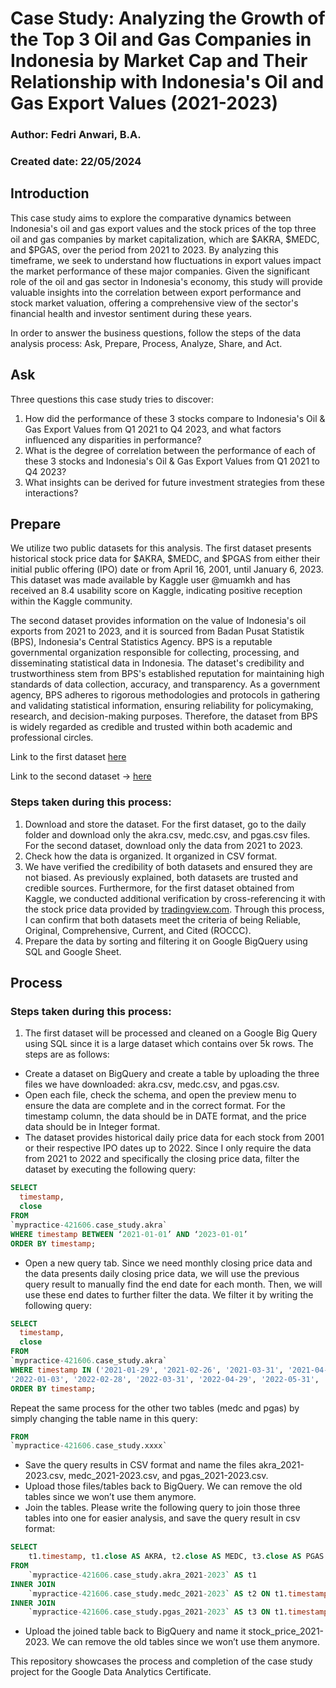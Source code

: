 # Case Study: Analyzing the Growth of the Top 3 Oil and Gas Companies in Indonesia by Market Cap and Their Relationship with Indonesia's Oil and Gas Export Values (2021-2023)
### Author: Fedri Anwari, B.A.
### Created date: 22/05/2024

## Introduction
This case study aims to explore the comparative dynamics between Indonesia's oil and gas export values and the stock prices of the top three oil and gas companies by market capitalization, which are $AKRA, $MEDC, and $PGAS, over the period from 2021 to 2023. By analyzing this timeframe, we seek to understand how fluctuations in export values impact the market performance of these major companies. Given the significant role of the oil and gas sector in Indonesia's economy, this study will provide valuable insights into the correlation between export performance and stock market valuation, offering a comprehensive view of the sector's financial health and investor sentiment during these years.

In order to answer the business questions, follow the steps of the data analysis process: Ask, Prepare, Process, Analyze, Share, and Act.

## Ask
Three questions this case study tries to discover:
1. How did the performance of these 3 stocks compare to Indonesia's Oil & Gas Export Values from Q1 2021 to Q4 2023, and what factors influenced any disparities in performance?
2. What is the degree of correlation between the performance of each of these 3 stocks and Indonesia's Oil & Gas Export Values from Q1 2021 to Q4 2023?
3. What insights can be derived for future investment strategies from these interactions?

## Prepare
We utilize two public datasets for this analysis. The first dataset presents historical stock price data for $AKRA, $MEDC, and $PGAS from either their initial public offering (IPO) date or from April 16, 2001, until January 6, 2023. This dataset was made available by Kaggle user @muamkh and has received an 8.4 usability score on Kaggle, indicating positive reception within the Kaggle community.

The second dataset provides information on the value of Indonesia's oil exports from 2021 to 2023, and it is sourced from Badan Pusat Statistik (BPS), Indonesia's Central Statistics Agency. BPS is a reputable governmental organization responsible for collecting, processing, and disseminating statistical data in Indonesia. The dataset's credibility and trustworthiness stem from BPS's established reputation for maintaining high standards of data collection, accuracy, and transparency. As a government agency, BPS adheres to rigorous methodologies and protocols in gathering and validating statistical information, ensuring reliability for policymaking, research, and decision-making purposes. Therefore, the dataset from BPS is widely regarded as credible and trusted within both academic and professional circles.

Link to the first dataset [here](https://www.kaggle.com/datasets/7415fcfb5010d225fc1951e426d81c89cf473603d49f46bc6553bd3fe2688b68)

Link to the second dataset -> [here](https://www.bps.go.id/en/statistics-table/2/MTc1MyMy/value-of-export-oil-gas---non-oil-gas--million-us--.html)

### Steps taken during this process:
1. Download and store the dataset. For the first dataset, go to the daily folder and download only the akra.csv, medc.csv, and pgas.csv files. For the second dataset, download only the data from 2021 to 2023.
2. Check how the data is organized. It organized in CSV format.
3. We have verified the credibility of both datasets and ensured they are not biased. As previously explained, both datasets are trusted and credible sources. Furthermore, for the first dataset obtained from Kaggle, we conducted additional verification by cross-referencing it with the stock price data provided by [tradingview.com](tradingview.com). Through this process, I can confirm that both datasets meet the criteria of being Reliable, Original, Comprehensive, Current, and Cited (ROCCC).
4. Prepare the data by sorting and filtering it on Google BigQuery using SQL and Google Sheet. 

## Process
### Steps taken during this process:

1) The first dataset will be processed and cleaned on a Google Big Query using SQL since it is a large dataset which contains over 5k rows. 
The steps are as follows:
- Create a dataset on BigQuery and create a table by uploading the three files we have downloaded: akra.csv, medc.csv, and pgas.csv.
- Open each file, check the schema, and open the preview menu to ensure the data are complete and in the correct format. For the timestamp column, the data should be in DATE format, and the price data should be in Integer format.
- The dataset provides historical daily price data for each stock from 2001 or their respective IPO dates up to 2022. Since I only require the data from 2021 to 2022 and specifically the closing price data, filter the dataset by executing the following query:

```sql
SELECT  
  timestamp,
  close
FROM
`mypractice-421606.case_study.akra`
WHERE timestamp BETWEEN ‘2021-01-01’ AND ‘2023-01-01’ 
ORDER BY timestamp;
```

- Open a new query tab. Since we need monthly closing price data and the data presents daily closing price data, we will use the previous query result to manually find the end date for each month. Then, we will use these end dates to further filter the data. We filter it by writing the following query:

```sql
SELECT  
  timestamp,
  close
FROM
`mypractice-421606.case_study.akra`
WHERE timestamp IN ('2021-01-29', '2021-02-26', '2021-03-31', '2021-04-30', '2021-05-31', '2021-06-30', '2021-07-30', '2021-08-31', '2021-09-30', '2021-10-29', '2021-11-30', '2021-12-31',
'2022-01-03', '2022-02-28', '2022-03-31', '2022-04-29', '2022-05-31', '2022-06-30', '2022-07-29', '2022-08-31', '2022-09-30', '2022-10-31', '2022-11-30', '2022-12-30')
ORDER BY timestamp;
```

Repeat the same process for the other two tables (medc and pgas) by simply changing the table name in this query:

```sql
FROM
`mypractice-421606.case_study.xxxx`
```
- Save the query results in CSV format and name the files akra_2021-2023.csv, medc_2021-2023.csv, and pgas_2021-2023.csv. 
- Upload those files/tables back to BigQuery. We can remove the old tables since we won’t use them anymore.
- Join the tables. Please write the following query to join those three tables into one for easier analysis, and save the query result in csv format:

```sql
SELECT
    t1.timestamp, t1.close AS AKRA, t2.close AS MEDC, t3.close AS PGAS
FROM
    `mypractice-421606.case_study.akra_2021-2023` AS t1
INNER JOIN
    `mypractice-421606.case_study.medc_2021-2023` AS t2 ON t1.timestamp = t2.timestamp
INNER JOIN
    `mypractice-421606.case_study.pgas_2021-2023` AS t3 ON t1.timestamp = t3.timestamp;
```

- Upload the joined table back to BigQuery and name it stock_price_2021-2023. We can remove the old tables since we won’t use them anymore.

This repository showcases the process and completion of the case study project for the Google Data Analytics Certificate.
